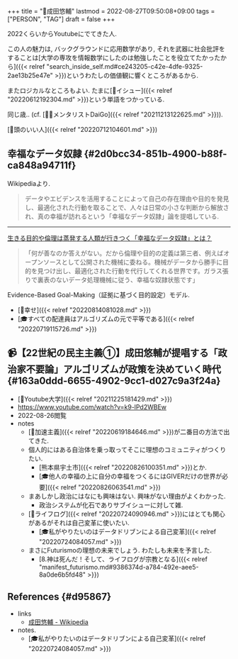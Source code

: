 +++
title = "👨成田悠輔"
lastmod = 2022-08-27T09:50:08+09:00
tags = ["PERSON", "TAG"]
draft = false
+++

2022くらいからYoutubeにでてきた人.

この人の魅力は, バックグラウンドに応用数学があり, それを武器に社会批評をすることは[大学の専攻を情報数学にしたのは勉強したことを役立てたかったから]({{< relref "search_inside_self.md#ce243205-c42e-4dfe-9325-2ae13b25e47e" >}})というわたしの価値観に響くところがあるから.

またロジカルなところもよい. たまに[📝イシュー]({{< relref "20220612192304.md" >}})という単語をつかっている.

同じ歳.. (cf. [🤵🏽メンタリストDaiGo]({{< relref "20211213122625.md" >}})).

[🔖頭のいい人]({{< relref "20220712104601.md" >}})


## 幸福なデータ奴隷 {#2d0bcc34-851b-4900-b88f-ca848a94711f}

Wikipediaより.

> データやエビデンスを活用することによって自己の存在理由や目的を発見し、最適化された行動を取ることで、人々は日常の小さな判断から解放され、真の幸福が訪れるという「幸福なデータ奴隷」論を提唱している.

---

[生きる目的や倫理は蒸発する人類が行きつく「幸福なデータ奴隷」とは？](https://forbesjapan.com/articles/detail/26062)

> 「何が善なのか答えがない。だから倫理や目的の定義は第三者、例えばオープンソースとして公開された機械に委ねる。機械がデータから勝手に目的を見つけ出し、最適化された行動を代行してくれる世界です。ガラス張りで裏表のないデータ処理機械に従う、幸福な奴隷状態です」

Evidence-Based Goal-Making（証拠に基づく目的設定）モデル.

-   [📝幸せ]({{< relref "20220814081028.md" >}})
-   [🎓すべての配達員はアルゴリズムの元で平等である]({{< relref "20220719115726.md" >}})


## 📹【22世紀の民主主義①】成田悠輔が提唱する「政治家不要論」アルゴリズムが政策を決めていく時代 {#163a0ddd-6655-4902-9cc1-d027c9a3f24a}

-   [🔖Youtube大学]({{< relref "20211225181429.md" >}})
-   <https://www.youtube.com/watch?v=k9-lPd2WBEw>
-   2022-08-26閲覧
-   notes
    -   [📝加速主義]({{< relref "20220619184646.md" >}})が二番目の方法で出てきた.
    -   個人的にはある自治体を乗っ取ってそこに理想のコミュニティがつくりたい.
        -   [熊本県宇土市]({{< relref "20220826100351.md" >}})とか.
        -   [🎓他人の幸福の上に自分の幸福をつくるにはGIVERだけの世界が必要]({{< relref "20220826063541.md" >}})
    -   まあしかし政治にはなにも興味はない. 興味がない理由がよくわかった.
        -   政治システムが化石でありサブイシューに対して雑.
    -   [📝ライフログ]({{< relref "20220724090946.md" >}})にはとても関心があるがそれは自己変革に使いたい.
        -   [🎓私がやりたいのはデータドリブンによる自己変革]({{< relref "20220724084057.md" >}})
    -   まさにFuturismoの理想の未来でしょう. わたしも未来を予言した.
        -   [8.神は死んだ！そして、ライフログが宗教となる]({{< relref "manifest_futurismo.md#9386374d-a784-492e-aee5-8a0de6b5fd48" >}})


## References {#d95867}

-   links
    -   [成田悠輔 - Wikipedia](https://ja.wikipedia.org/wiki/%E6%88%90%E7%94%B0%E6%82%A0%E8%BC%94)
-   notes.
    -   [🎓私がやりたいのはデータドリブンによる自己変革]({{< relref "20220724084057.md" >}})
